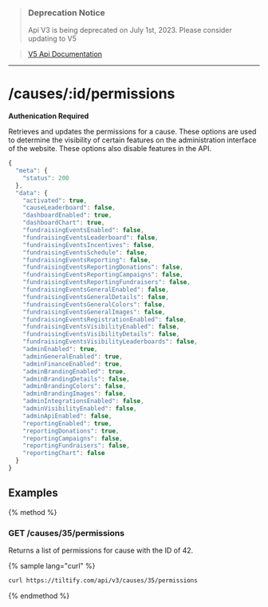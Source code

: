 >### Deprecation Notice
>Api V3 is being deprecated on July 1st, 2023. Please consider updating to V5

>[V5 Api Documentation](https://v5api.tiltify.com/api/public)

-----

# /causes/:id/permissions

**Authenication Required**

Retrieves and updates the permissions for a cause. These options are
used to determine the visibility of certain features on the administration
interface of the website. These options also disable features in the API.

```js
{
  "meta": {
    "status": 200
  },
  "data": {
    "activated": true,
    "causeLeaderboard": false,
    "dashboardEnabled": true,
    "dashboardChart": true,
    "fundraisingEventsEnabled": false,
    "fundraisingEventsLeaderboard": false,
    "fundraisingEventsIncentives": false,
    "fundraisingEventsSchedule": false,
    "fundraisingEventsReporting": false,
    "fundraisingEventsReportingDonations": false,
    "fundraisingEventsReportingCampaigns": false,
    "fundraisingEventsReportingFundraisers": false,
    "fundraisingEventsGeneralEnabled": false,
    "fundraisingEventsGeneralDetails": false,
    "fundraisingEventsGeneralColors": false,
    "fundraisingEventsGeneralImages": false,
    "fundraisingEventsRegistrationEnabled": false,
    "fundraisingEventsVisibilityEnabled": false,
    "fundraisingEventsVisibilityDetails": false,
    "fundraisingEventsVisibilityLeaderboards": false,
    "adminEnabled": true,
    "adminGeneralEnabled": true,
    "adminFinanceEnabled": true,
    "adminBrandingEnabled": true,
    "adminBrandingDetails": false,
    "adminBrandingColors": false,
    "adminBrandingImages": false,
    "adminIntegrationsEnabled": false,
    "adminVisibilityEnabled": false,
    "adminApiEnabled": false,
    "reportingEnabled": true,
    "reportingDonations": true,
    "reportingCampaigns": false,
    "reportingFundraisers": false,
    "reportingChart": false
  }
}
```

## Examples

{% method %}
### GET /causes/35/permissions
Returns a list of permissions for cause with the ID of 42.

{% sample lang="curl" %}
```bash
curl https://tiltify.com/api/v3/causes/35/permissions
```

{% endmethod %}
